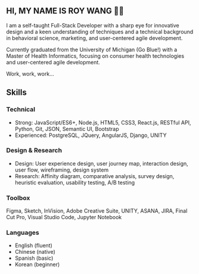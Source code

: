 ## HI, MY NAME IS ROY WANG 👋🏻

I am a self-taught Full-Stack Developer with a sharp eye for innovative design and a keen understanding of techniques and a technical background in behavioral science, marketing, and user-centered agile development. 

Currently graduated from the University of Michigan (Go Blue!) with a Master of Health Informatics, focusing on consumer health technologies and user-centered agile development. 

Work, work, work...
<!--START_SECTION:activity-->
<!--END_SECTION:activity-->

Skills
-------
### Technical
- Strong: JavaScript/ES6+, Node.js, HTML5, CSS3, React.js, RESTful API, Python, Git, JSON, Semantic UI, Bootstrap
- Experienced: PostgreSQL, JQuery, AngularJS, Django, UNITY

### Design & Research
- Design: User experience design, user journey map, interaction design, user flow, wireframing, design system
- Research: Affinity diagram, comparative analysis, survey design, heuristic evaluation, usability testing, A/B testing

### Toolbox
Figma, Sketch, InVision, Adobe Creative Suite, UNITY, ASANA, JIRA, Final Cut Pro, Visual Studio Code, Jupyter Notebook

### Languages
- English (fluent)
- Chinese (native)
- Spanish (basic)
- Korean (beginner)
